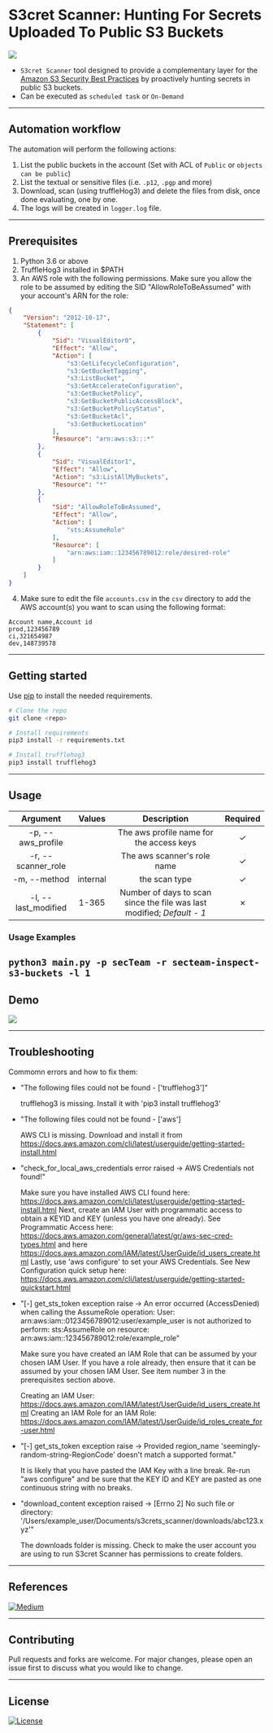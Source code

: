 # S3cret Scanner: Hunting For Secrets Uploaded To Public S3 Buckets

![](DOCS/logo.png)

* `S3cret Scanner` tool designed to provide a complementary layer for the [Amazon S3 Security Best Practices](https://docs.aws.amazon.com/AmazonS3/latest/userguide/security-best-practices.html) by proactively hunting secrets in public S3 buckets.
* Can be executed as `scheduled task` or `On-Demand`

-----
## Automation workflow
The automation will perform the following actions:
1. List the public buckets in the account (Set with ACL of `Public` or `objects can be public`)
2. List the textual or sensitive files (i.e. `.p12`, `.pgp` and more)
3. Download, scan (using truffleHog3) and delete the files from disk, once done evaluating, one by one.
4. The logs will be created in `logger.log` file.
-----
## Prerequisites
1. Python 3.6 or above
2. TruffleHog3 installed in $PATH
3. An AWS role with the following permissions. Make sure you allow the role to be assumed by editing the SID "AllowRoleToBeAssumed" with your    account's ARN for the role:

```json
{
    "Version": "2012-10-17",
    "Statement": [
        {
            "Sid": "VisualEditor0",
            "Effect": "Allow",
            "Action": [
                "s3:GetLifecycleConfiguration",
                "s3:GetBucketTagging",
                "s3:ListBucket",
                "s3:GetAccelerateConfiguration",
                "s3:GetBucketPolicy",
                "s3:GetBucketPublicAccessBlock",
                "s3:GetBucketPolicyStatus",
                "s3:GetBucketAcl",
                "s3:GetBucketLocation"
            ],
            "Resource": "arn:aws:s3:::*"
        },
        {
            "Sid": "VisualEditor1",
            "Effect": "Allow",
            "Action": "s3:ListAllMyBuckets",
            "Resource": "*"
        },
        {
            "Sid": "AllowRoleToBeAssumed",
            "Effect": "Allow",
            "Action": [
                "sts:AssumeRole"
            ],
            "Resource": [
                "arn:aws:iam::123456789012:role/desired-role"
            ]
        }
    ]
}
```

4. Make sure to edit the file `accounts.csv` in the `csv` directory to add the AWS account(s) you want to scan using the following format:
```csv
Account name,Account id
prod,123456789
ci,321654987
dev,148739578
```
-----

## Getting started

Use [pip](https://pip.pypa.io/en/stable/) to install the needed requirements.

```bash
# Clone the repo
git clone <repo>

# Install requirements
pip3 install -r requirements.txt

# Install trufflehog3
pip3 install trufflehog3
```
-----
## Usage

| Argument | Values | Description| Required|
| :---: | :---: | :---: | :---: |
| -p, --aws_profile |  | The aws profile name for the access keys | &check;
| -r, --scanner_role |  | The aws scanner\'s role name | &check;
| -m, --method | internal |the scan type | &check;
| -l, --last_modified |  1-365 | Number of days to scan since the file was last modified; _Default - 1_| &cross;


### Usage Examples
`python3 main.py -p secTeam -r secteam-inspect-s3-buckets -l 1`
-----
## Demo

![](DOCS/scanner_gif.gif)

-----
## Troubleshooting
Commomn errors and how to fix them:

* "The following files could not be found - ['trufflehog3']"
  
  trufflehog3 is missing. Install it with 'pip3 install trufflehog3'

* "The following files could not be found - ['aws']
  
  AWS CLI is missing. Download and install it from https://docs.aws.amazon.com/cli/latest/userguide/getting-started-install.html

* "check_for_local_aws_credentials error raised -> AWS Credentials not found!"
  
  Make sure you have installed AWS CLI found here: https://docs.aws.amazon.com/cli/latest/userguide/getting-started-install.html
  Next, create an IAM User with programmatic access to obtain a KEYID and KEY (unless you have one already).
  See Programmatic Access here: https://docs.aws.amazon.com/general/latest/gr/aws-sec-cred-types.html and here https://docs.aws.amazon.com/IAM/latest/UserGuide/id_users_create.html
  Lastly, use 'aws configure' to set your AWS Credentials. See New Configuration quick setup here:  https://docs.aws.amazon.com/cli/latest/userguide/getting-started-quickstart.html

* "[-] get_sts_token exception raise -> An error occurred (AccessDenied) when calling the AssumeRole operation: User: arn:aws:iam::0123456789012:user/example_user is not authorized to perform: sts:AssumeRole on resource: arn:aws:iam::123456789012:role/example_role"
  
  Make sure you have created an IAM Role that can be assumed by your chosen IAM User. If you have a role already, then ensure that it can be assumed by your chosen IAM User. See item number 3 in the prerequisites section above.

  Creating an IAM User: https://docs.aws.amazon.com/IAM/latest/UserGuide/id_users_create.html
  Creating an IAM Role for an IAM Role: https://docs.aws.amazon.com/IAM/latest/UserGuide/id_roles_create_for-user.html

* "[-] get_sts_token exception raise -> Provided region_name 'seemingly-random-string-RegionCode' doesn't match a supported format."
  
  It is likely that you have pasted the IAM Key with a line break. Re-run "aws configure" and be sure that the KEY ID and KEY are pasted as one continuous string with no breaks.

* "download_content exception raised -> [Errno 2] No such file or directory: '/Users/example_user/Documents/s3crets_scanner/downloads/abc123.xyz'"

  The downloads folder is missing. Check to make the user account you are using to run S3cret Scanner has permissions to create folders.


-----
## References
 [![Medium](https://img.shields.io/badge/Medium-12100E?style=for-the-badge&logo=medium&logoColor=white)](https://medium.com/@hareleilon/hunting-after-secrets-accidentally-uploaded-to-public-s3-buckets-7e5bbbb80097)


-----
## Contributing
Pull requests and forks are welcome. For major changes, please open an issue first to discuss what you would like to change.

------
## License
[![License](https://img.shields.io/badge/License-Apache_2.0-blue.svg)](https://opensource.org/licenses/Apache-2.0)
